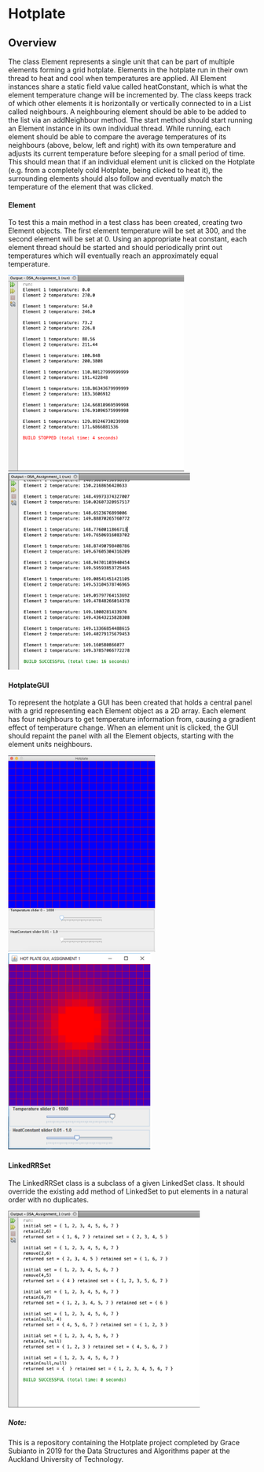 # Hotplate

## Overview
The class Element represents a single unit that can be part of multiple elements forming a grid hotplate. Elements in the hotplate run in their own thread to heat and cool when temperatures are applied. All Element instances share a static field value called heatConstant, which is what the element temperature change will be incremented by. The class keeps track of which other elements it is horizontally or vertically connected to in a List called neighbours. A neighbouring element should be able to be added to the list via an addNeighbour method. The start method should start running an Element instance in its own individual thread. While running, each element should be able to compare the average temperatures of its neighbours (above, below, left and right) with its own temperature and adjusts its current temperature before sleeping for a small period of time. This should mean that if an individual element unit is clicked on the Hotplate (e.g. from a completely cold Hotplate, being clicked to heat it), the surrounding elements should also follow and eventually match the temperature of the element that was clicked.

#### Element
To test this a main method in a test class has been created, creating two Element objects. The first element temperature will be set at 300, and the second element will be set at 0. Using an appropriate heat constant, each element thread should be started and should periodically print out temperatures which will eventually reach an approximately equal temperature. 

<img src="Hotplate/DSA-2019-A1-Element.png" height="400"> <img src="Hotplate/DSA-2019-A1-Element2.png" height="400">

#### HotplateGUI
To represent the hotplate a GUI has been created that holds a central panel with a grid representing each Element object as a 2D array. Each element has four neighbours to get temperature information from, causing a gradient effect of temperature change. When an element unit is clicked, the GUI should repaint the panel with all the Element objects, starting with the element units neighbours.

<img src="Hotplate/DSA-2019-A1-HotplateGUI.png" height="400"> <img src="Hotplate/DSA-2019-A1-HotplateGUI2.png" height="400"> 

#### LinkedRRSet
The LinkedRRSet class is a subclass of a given LinkedSet class. It should override the existing add method of LinkedSet to put elements in a natural order with no duplicates. 

<img src="Hotplate/DSA-2019-A1-LinkedRRSet.png" height="400">

##### Note:
This is a repository containing the Hotplate project completed by Grace Subianto in 2019 for the Data Structures and Algorithms paper at the Auckland University of Technology.
